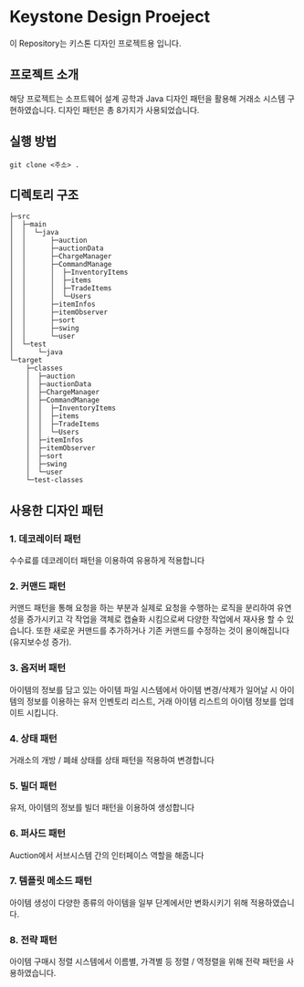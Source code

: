
# Keystone Design Proeject

이 Repository는 키스톤 디자인 프로젝트용 입니다.

## 프로젝트 소개

해당 프로젝트는 소프트웨어 설계 공학과 Java 디자인 패턴을 활용해 거래소 시스템 구현하였습니다.
디자인 패턴은 총 8가지가 사용되었습니다.

## 실행 방법
```
git clone <주소> .
```

## 디렉토리 구조
```
├─src
│  ├─main
│  │  └─java
│  │      ├─auction
│  │      ├─auctionData
│  │      ├─ChargeManager
│  │      ├─CommandManage
│  │      │  ├─InventoryItems
│  │      │  ├─items
│  │      │  ├─TradeItems
│  │      │  └─Users
│  │      ├─itemInfos
│  │      ├─itemObserver
│  │      ├─sort
│  │      ├─swing
│  │      └─user
│  └─test
│      └─java
└─target
    ├─classes
    │  ├─auction
    │  ├─auctionData
    │  ├─ChargeManager
    │  ├─CommandManage
    │  │  ├─InventoryItems
    │  │  ├─items
    │  │  ├─TradeItems
    │  │  └─Users
    │  ├─itemInfos
    │  ├─itemObserver
    │  ├─sort
    │  ├─swing
    │  └─user
    └─test-classes
```

## 사용한 디자인 패턴

### 1. 데코레이터 패턴
수수료를 데코레이터 패턴을 이용하여 유용하게 적용합니다

### 2. 커맨드 패턴
커맨드 패턴을 통해 요청을 하는 부분과 실제로 요청을 수행하는 로직을 분리하여 유연성을 증가시키고 각 작업을 객체로 캡슐화 시킴으로써 다양한 작업에서 재사용 할 수 있습니다. 또한 새로운 커맨드를 추가하거나 기존 커맨드를 수정하는 것이 용이해집니다(유지보수성 증가).

### 3. 옵저버 패턴
아이템의 정보를 담고 있는 아이템 파일 시스템에서 아이템 변경/삭제가 일어날 시 아이템의 정보를 이용하는 유저 인벤토리 리스트, 거래 아이템 리스트의 아이템 정보를 업데이트 시킵니다.

### 4. 상태 패턴
거래소의 개방 / 폐쇄 상태를 상태 패턴을 적용하여 변경합니다

### 5. 빌더 패턴
유저, 아이템의 정보를 빌더 패턴을 이용하여 생성합니다

### 6. 퍼사드 패턴
Auction에서 서브시스템 간의 인터페이스 역할을 해줍니다

### 7. 템플릿 메소드 패턴
아이템 생성이 다양한 종류의 아이템을 일부 단계에서만 변화시키기 위해 적용하였습니다.

### 8. 전략 패턴
아이템 구매시 정렬 시스템에서 이름별, 가격별 등 정렬 / 역정렬을 위해 전략 패턴을 사용하였습니다.
